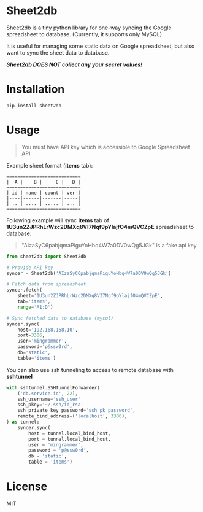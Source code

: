 # Sheet2db

Sheet2db is a tiny python library for one-way syncing the Google spreadsheet to database. (Currently, it supports only MySQL)

It is useful for managing some static data on Google spreadsheet, but also want to sync the sheet data to database.

***Sheet2db DOES NOT collect any your secret values!***

# Installation

```
pip install sheet2db
```

# Usage

> You must have API key which is accessible to Google Spreadsheet API

Example sheet format (**items** tab):

````
===========================
|  A |    B |     C |   D |
===========================
| id | name | count | ver |
|----|------|-------|-----|
| .. | .... | ..... | ... |
===========================
````

Following example will sync **items** tab of **1U3un2ZJPRhLrWzc2DMXq8VI7Nqf9pYlajfO4mQVCZpE** spreadsheet to database:

> "AIzaSyC6pabjqmaPiguYoHbq4W7a0DV0wQg5JGk" is a fake api key

```python
from sheet2db import Sheet2db

# Provide API key
syncer = Sheet2db('AIzaSyC6pabjqmaPiguYoHbq4W7a0DV0wQg5JGk')

# Fetch data from spreadsheet
syncer.fetch(
    sheet='1U3un2ZJPRhLrWzc2DMXq8VI7Nqf9pYlajfO4mQVCZpE',
    tab='items',
    range='A1:D')

# Sync fetched data to database (mysql)
syncer.sync(
    host='192.168.168.10',
    port=3306,
    user='mingrammer',
    password='p@ssw0rd',
    db='static',
    table='items')
```

You can also use ssh tunneling to access to remote database with **sshtunnel**

```python
with sshtunnel.SSHTunnelForwarder(
    ('db.service.io', 22),
    ssh_username='ssh_user'
    ssh_pkey='~/.ssh/id_rsa'
    ssh_private_key_password='ssh_pk_password',
    remote_bind_address=('localhost', 3306),
) as tunnel:
    syncer.sync(
        host = tunnel.local_bind_host,
        port = tunnel.local_bind_host,
        user = 'mingrammer',
        password = 'p@ssw0rd',
        db = 'static',
        table = 'items')
```

# License

MIT
